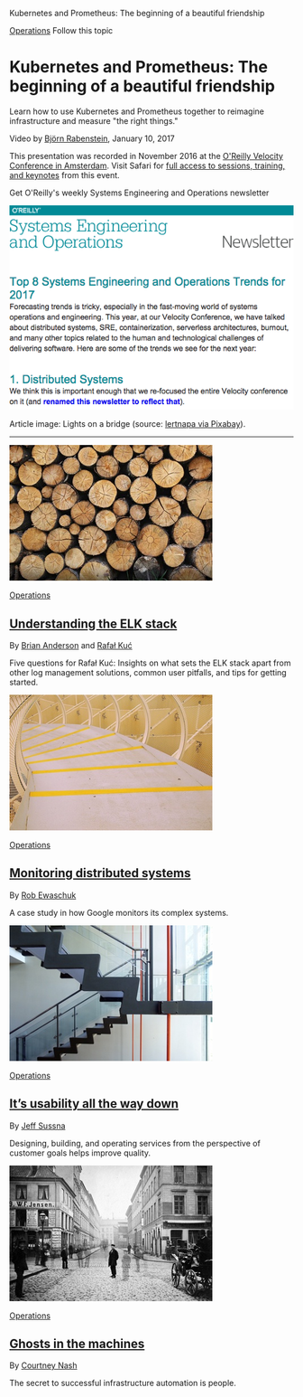 Kubernetes and Prometheus: The beginning of a beautiful friendship

 [Operations](https://www.oreilly.com/topics/operations)
                 Follow this topic

# Kubernetes and Prometheus: The beginning of a beautiful friendship

Learn how to use Kubernetes and Prometheus together to reimagine infrastructure and measure "the right things."

Video by [Björn Rabenstein](https://www.oreilly.com/people/bjorn-rabenstein),
 January 10, 2017

This presentation was recorded in November 2016 at the [O'Reilly Velocity Conference in Amsterdam](http://conferences.oreilly.com/velocity/devops-web-performance-eu). Visit Safari for [full access to sessions, training, and keynotes](https://www.safaribooksonline.com/library/view/velocity-2016-/9781491958537/?utm_source=oreilly&utm_medium=newsite&utm_campaign=kubernetes-and-prometheus-text-cta) from this event.

Get O'Reilly's weekly Systems Engineering and Operations newsletter

 [![webops-newsletter-20170102.png](../_resources/11d56fb7e77e37ed7894609ca2a37c9a.png)](https://www.oreilly.com/learning/kubernetes-and-prometheus-the-beginning-of-a-beautiful-friendship?imm_mid=0ec38d&cmp=em-webops-na-na-newsltr_20170113)

Article image: Lights on a bridge  (source: [lertnapa via Pixabay](https://pixabay.com/en/bridge-transportation-1532382/)).

* * *

 [![Stacked logs](../_resources/27cba44fce82b5c963cebd3689d9ede4.jpg)](https://www.oreilly.com/ideas/understanding-the-elk-stack)

 [Operations](https://www.oreilly.com/topics/operations)

##   [Understanding the ELK stack](https://www.oreilly.com/ideas/understanding-the-elk-stack)

By [Brian Anderson](https://www.oreilly.com/people/brian_anderson) and [Rafał Kuć](https://www.oreilly.com/people/d05d7-rafa-ku)

Five questions for Rafał Kuć: Insights on what sets the ELK stack apart from other log management solutions, common user pitfalls, and tips for getting started.

 [![Futuristic stairs](../_resources/4c11ecf2b7cb944a58aefbaf2f372167.jpg)](https://www.oreilly.com/ideas/monitoring-distributed-systems)

 [Operations](https://www.oreilly.com/topics/operations)

##   [Monitoring distributed systems](https://www.oreilly.com/ideas/monitoring-distributed-systems)

By [Rob Ewaschuk](https://www.oreilly.com/people/rob-ewaschuk)

A case study in how Google monitors its complex systems.

 [![arne jacobsen, central steel staircase, rødovre town hall, 1952-1956](../_resources/331ee277c001344788bc6b87e5d01fde.jpg)](https://www.oreilly.com/ideas/its-usability-all-the-way-down)

 [Operations](https://www.oreilly.com/topics/operations)

##   [It’s usability all the way down](https://www.oreilly.com/ideas/its-usability-all-the-way-down)

By [Jeff Sussna](https://www.oreilly.com/people/818a7-jeff-sussna)

Designing, building, and operating services from the perspective of customer goals helps improve quality.

 [![Favorittbilde #15. Ukas bilde](../_resources/d2db06edbf4210aed54df4c07ca7cc96.jpg)](https://www.oreilly.com/ideas/ghosts-in-the-machines)

 [Operations](https://www.oreilly.com/topics/operations)

##   [Ghosts in the machines](https://www.oreilly.com/ideas/ghosts-in-the-machines)

By [Courtney Nash](https://www.oreilly.com/people/3f5d7-courtneyw-nash)

The secret to successful infrastructure automation is people.